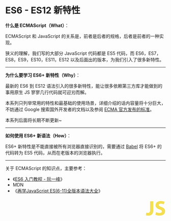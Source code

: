 # ES6 - ES12 新特性

**什么是 ECMAScript（What）**：

ECMAScript 和 JavaScript 的关系是，前者是后者的规格，后者是前者的一种实现。

狭义的理解，我们写的大部分 JavaScript 代码都是 ES5 代码，而 ES6，ES7，ES8，ES9，ES10，ES11，ES12 以及后面出的版本，为我们引入了很多新特性。

<hr>

**为什么要学习 ES6+ 新特性（Why）**：

最新的 ES6 到 ES12 语法引入的很多新特性，能让很多依赖第三方库才能做到的事用原生 JS 寥寥几行代码就可迎刃而解。

本系列只列举常用的特性和最基础的使用场景，详细介绍的话内容量将十分巨大，不妨通过 Google 搜索国外开发者的文档以及参阅 [ECMA 官方发布的标准](https://github.com/tc39/ecma262)。

本系列后面将长期不断更新~

<hr>

**如何使用 ES6+ 新语法（How）**：

ES6+ 新特性是不能直接被所有浏览器直接识别的，需要通过 [Babel](https://babeljs.io/) 将 ES6+ 的代码转为 ES5 代码，从而在老版本的浏览器执行。

<hr>

关于 ECMAScript 的知识点，主要参考：

* 《[ES6 入门教程 - 阮一峰](https://es6.ruanyifeng.com/)》
* MDN
* 《[再学JavaScript ES(6-11)全版本语法大全](https://coding.imooc.com/class/444.html)》

<div style="text-align: right">
  <svg t="1595948360275" class="icon" viewBox="0 0 1024 1024" version="1.1" xmlns="http://www.w3.org/2000/svg" p-id="11728" xmlns:xlink="http://www.w3.org/1999/xlink" width="64" height="64"><defs><style type="text/css"></style></defs><path d="M238.592 155.648H399.36v450.56C399.36 809.984 302.08 880.64 146.432 880.64c-37.888 0-87.04-6.144-118.784-17.408l18.432-130.048c22.528 7.168 51.2 12.288 82.944 12.288 67.584 0 110.592-30.72 110.592-141.312V155.648h-1.024z m301.056 547.84c41.984 22.528 110.592 44.032 179.2 44.032 73.728 0 113.664-30.72 113.664-78.848 0-43.008-33.792-69.632-119.808-99.328-118.784-40.96-197.632-107.52-197.632-211.968C515.072 235.52 617.472 143.36 785.408 143.36c81.92 0 139.264 16.384 182.272 35.84L931.84 308.224c-27.648-13.312-79.872-33.792-148.48-33.792-69.632 0-103.424 32.768-103.424 68.608 0 45.056 38.912 65.536 132.096 101.376 125.952 46.08 184.32 112.64 184.32 214.016 0 119.808-91.136 221.184-286.72 221.184-81.92 0-161.792-22.528-201.728-44.032l31.744-132.096z" fill="#F4DE51" p-id="11729"></path></svg>
</div>
